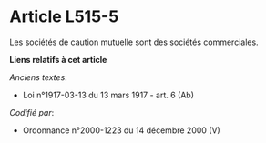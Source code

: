 # Article L515-5

Les sociétés de caution mutuelle sont des sociétés commerciales.

**Liens relatifs à cet article**

_Anciens textes_:

  - Loi n°1917-03-13 du 13 mars 1917 - art. 6 (Ab)

_Codifié par_:

  - Ordonnance n°2000-1223 du 14 décembre 2000 (V)

